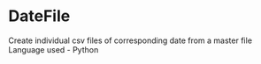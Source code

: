 # DateFile
Create individual csv files of corresponding date from a master file
Language used - Python
